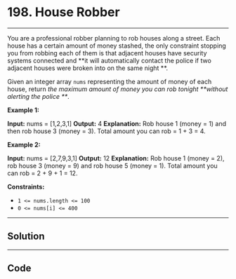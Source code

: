 # 198. House Robber

---

You are a professional robber planning to rob houses along a street. Each house has a certain amount of money stashed, the only constraint stopping you from robbing each of them is that adjacent houses have security systems connected and **it will automatically contact the police if two adjacent houses were broken into on the same night **.

Given an integer array `nums` representing the amount of money of each house, return _the maximum amount of money you can rob tonight **without alerting the police **_.

 

**Example 1:**


**Input:** nums = [1,2,3,1]
**Output:** 4
**Explanation:** Rob house 1 (money = 1) and then rob house 3 (money = 3).
Total amount you can rob = 1 + 3 = 4.


**Example 2:**


**Input:** nums = [2,7,9,3,1]
**Output:** 12
**Explanation:** Rob house 1 (money = 2), rob house 3 (money = 9) and rob house 5 (money = 1).
Total amount you can rob = 2 + 9 + 1 = 12.


 

**Constraints:**

  * `1 <= nums.length <= 100`
  * `0 <= nums[i] <= 400`

---

## Solution



---

## Code
```python


```